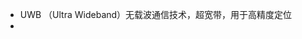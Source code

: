 - UWB （Ultra Wideband）无载波通信技术，超宽带，用于高精度定位
- 
<!--stackedit_data:
eyJoaXN0b3J5IjpbLTMxMzAxOTU1XX0=
-->